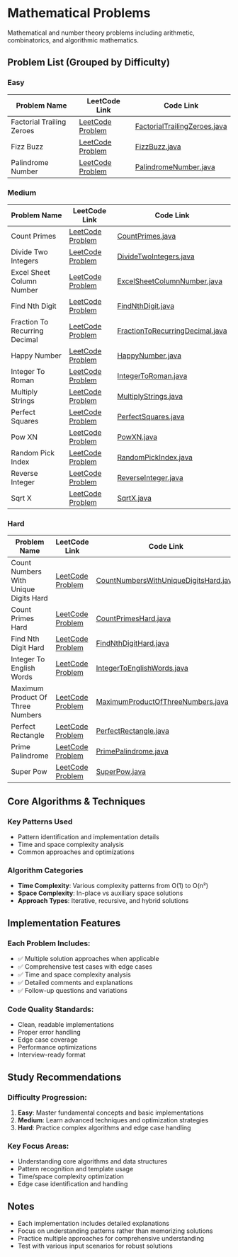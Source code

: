 # Mathematical Problems

Mathematical and number theory problems including arithmetic, combinatorics, and algorithmic mathematics.

## Problem List (Grouped by Difficulty)

### Easy
| Problem Name | LeetCode Link | Code Link |
|--------------|--------------|-----------|
| Factorial Trailing Zeroes | [LeetCode Problem](https://leetcode.com/problems/factorial-trailing-zeroes/) | [FactorialTrailingZeroes.java](./easy/FactorialTrailingZeroes.java) |
| Fizz Buzz | [LeetCode Problem](https://leetcode.com/problems/fizz-buzz/) | [FizzBuzz.java](./easy/FizzBuzz.java) |
| Palindrome Number | [LeetCode Problem](https://leetcode.com/problems/palindrome-number/) | [PalindromeNumber.java](./easy/PalindromeNumber.java) |

### Medium
| Problem Name | LeetCode Link | Code Link |
|--------------|--------------|-----------|
| Count Primes | [LeetCode Problem](https://leetcode.com/problems/count-primes/) | [CountPrimes.java](./medium/CountPrimes.java) |
| Divide Two Integers | [LeetCode Problem](https://leetcode.com/problems/divide-two-integers/) | [DivideTwoIntegers.java](./medium/DivideTwoIntegers.java) |
| Excel Sheet Column Number | [LeetCode Problem](https://leetcode.com/problems/excel-sheet-column-number/) | [ExcelSheetColumnNumber.java](./medium/ExcelSheetColumnNumber.java) |
| Find Nth Digit | [LeetCode Problem](https://leetcode.com/problems/find-nth-digit/) | [FindNthDigit.java](./medium/FindNthDigit.java) |
| Fraction To Recurring Decimal | [LeetCode Problem](https://leetcode.com/problems/fraction-to-recurring-decimal/) | [FractionToRecurringDecimal.java](./medium/FractionToRecurringDecimal.java) |
| Happy Number | [LeetCode Problem](https://leetcode.com/problems/happy-number/) | [HappyNumber.java](./medium/HappyNumber.java) |
| Integer To Roman | [LeetCode Problem](https://leetcode.com/problems/integer-to-roman/) | [IntegerToRoman.java](./medium/IntegerToRoman.java) |
| Multiply Strings | [LeetCode Problem](https://leetcode.com/problems/multiply-strings/) | [MultiplyStrings.java](./medium/MultiplyStrings.java) |
| Perfect Squares | [LeetCode Problem](https://leetcode.com/problems/perfect-squares/) | [PerfectSquares.java](./medium/PerfectSquares.java) |
| Pow XN | [LeetCode Problem](https://leetcode.com/problems/pow-xn/) | [PowXN.java](./medium/PowXN.java) |
| Random Pick Index | [LeetCode Problem](https://leetcode.com/problems/random-pick-index/) | [RandomPickIndex.java](./medium/RandomPickIndex.java) |
| Reverse Integer | [LeetCode Problem](https://leetcode.com/problems/reverse-integer/) | [ReverseInteger.java](./medium/ReverseInteger.java) |
| Sqrt X | [LeetCode Problem](https://leetcode.com/problems/sqrt-x/) | [SqrtX.java](./medium/SqrtX.java) |

### Hard
| Problem Name | LeetCode Link | Code Link |
|--------------|--------------|-----------|
| Count Numbers With Unique Digits Hard | [LeetCode Problem](https://leetcode.com/problems/count-numbers-with-unique-digits-hard/) | [CountNumbersWithUniqueDigitsHard.java](./hard/CountNumbersWithUniqueDigitsHard.java) |
| Count Primes Hard | [LeetCode Problem](https://leetcode.com/problems/count-primes-hard/) | [CountPrimesHard.java](./hard/CountPrimesHard.java) |
| Find Nth Digit Hard | [LeetCode Problem](https://leetcode.com/problems/find-nth-digit-hard/) | [FindNthDigitHard.java](./hard/FindNthDigitHard.java) |
| Integer To English Words | [LeetCode Problem](https://leetcode.com/problems/integer-to-english-words/) | [IntegerToEnglishWords.java](./hard/IntegerToEnglishWords.java) |
| Maximum Product Of Three Numbers | [LeetCode Problem](https://leetcode.com/problems/maximum-product-of-three-numbers/) | [MaximumProductOfThreeNumbers.java](./hard/MaximumProductOfThreeNumbers.java) |
| Perfect Rectangle | [LeetCode Problem](https://leetcode.com/problems/perfect-rectangle/) | [PerfectRectangle.java](./hard/PerfectRectangle.java) |
| Prime Palindrome | [LeetCode Problem](https://leetcode.com/problems/prime-palindrome/) | [PrimePalindrome.java](./hard/PrimePalindrome.java) |
| Super Pow | [LeetCode Problem](https://leetcode.com/problems/super-pow/) | [SuperPow.java](./hard/SuperPow.java) |

## Core Algorithms & Techniques

### Key Patterns Used
- Pattern identification and implementation details
- Time and space complexity analysis
- Common approaches and optimizations

### Algorithm Categories
- **Time Complexity**: Various complexity patterns from O(1) to O(n²)
- **Space Complexity**: In-place vs auxiliary space solutions
- **Approach Types**: Iterative, recursive, and hybrid solutions

## Implementation Features

### Each Problem Includes:
- ✅ Multiple solution approaches when applicable
- ✅ Comprehensive test cases with edge cases
- ✅ Time and space complexity analysis
- ✅ Detailed comments and explanations
- ✅ Follow-up questions and variations

### Code Quality Standards:
- Clean, readable implementations
- Proper error handling
- Edge case coverage
- Performance optimizations
- Interview-ready format

## Study Recommendations

### Difficulty Progression:
1. **Easy**: Master fundamental concepts and basic implementations
2. **Medium**: Learn advanced techniques and optimization strategies  
3. **Hard**: Practice complex algorithms and edge case handling

### Key Focus Areas:
- Understanding core algorithms and data structures
- Pattern recognition and template usage
- Time/space complexity optimization
- Edge case identification and handling

## Notes
- Each implementation includes detailed explanations
- Focus on understanding patterns rather than memorizing solutions
- Practice multiple approaches for comprehensive understanding
- Test with various input scenarios for robust solutions
